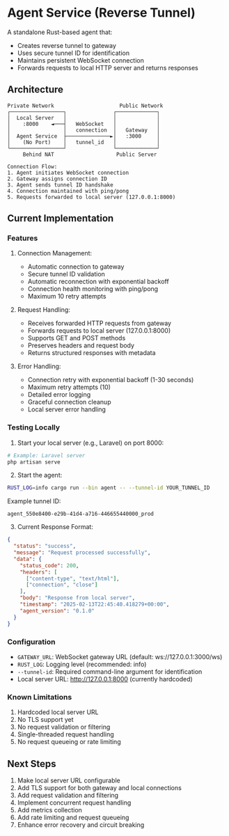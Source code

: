 # Agent Service (Reverse Tunnel)

A standalone Rust-based agent that:
- Creates reverse tunnel to gateway
- Uses secure tunnel ID for identification
- Maintains persistent WebSocket connection
- Forwards requests to local HTTP server and returns responses

## Architecture

```
Private Network                     Public Network
┌─────────────────┐               ┌─────────────┐
│  Local Server   │               │             │
│    :8000    ◄───┤   WebSocket   │             │
│                 │   connection  │   Gateway   │
│  Agent Service  ├──────────────►│   :3000     │
│    (No Port)    │   tunnel_id   │             │
└─────────────────┘               └─────────────┘
     Behind NAT                    Public Server

Connection Flow:
1. Agent initiates WebSocket connection
2. Gateway assigns connection ID
3. Agent sends tunnel ID handshake
4. Connection maintained with ping/pong
5. Requests forwarded to local server (127.0.0.1:8000)
```

## Current Implementation

### Features
1. Connection Management:
   - Automatic connection to gateway
   - Secure tunnel ID validation
   - Automatic reconnection with exponential backoff
   - Connection health monitoring with ping/pong
   - Maximum 10 retry attempts

2. Request Handling:
   - Receives forwarded HTTP requests from gateway
   - Forwards requests to local server (127.0.0.1:8000)
   - Supports GET and POST methods
   - Preserves headers and request body
   - Returns structured responses with metadata

3. Error Handling:
   - Connection retry with exponential backoff (1-30 seconds)
   - Maximum retry attempts (10)
   - Detailed error logging
   - Graceful connection cleanup
   - Local server error handling

### Testing Locally

1. Start your local server (e.g., Laravel) on port 8000:
```bash
# Example: Laravel server
php artisan serve
```

2. Start the agent:
```bash
RUST_LOG=info cargo run --bin agent -- --tunnel-id YOUR_TUNNEL_ID
```

Example tunnel ID:
```
agent_550e8400-e29b-41d4-a716-446655440000_prod
```

3. Current Response Format:
```json
{
  "status": "success",
  "message": "Request processed successfully",
  "data": {
    "status_code": 200,
    "headers": [
      ["content-type", "text/html"],
      ["connection", "close"]
    ],
    "body": "Response from local server",
    "timestamp": "2025-02-13T22:45:40.418279+00:00",
    "agent_version": "0.1.0"
  }
}
```

### Configuration
- `GATEWAY_URL`: WebSocket gateway URL (default: ws://127.0.0.1:3000/ws)
- `RUST_LOG`: Logging level (recommended: info)
- `--tunnel-id`: Required command-line argument for identification
- Local server URL: http://127.0.0.1:8000 (currently hardcoded)

### Known Limitations
1. Hardcoded local server URL
2. No TLS support yet
3. No request validation or filtering
4. Single-threaded request handling
5. No request queueing or rate limiting

## Next Steps
1. Make local server URL configurable
2. Add TLS support for both gateway and local connections
3. Add request validation and filtering
4. Implement concurrent request handling
5. Add metrics collection
6. Add rate limiting and request queueing
7. Enhance error recovery and circuit breaking 